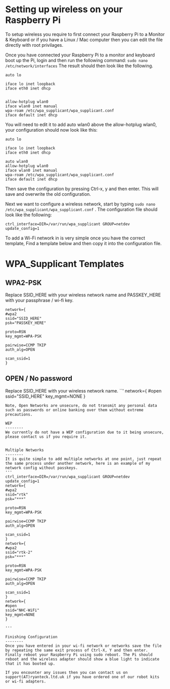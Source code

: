 Setting up wireless on your Raspberry Pi
===========

To setup wireless you require to first connect your Raspberry Pi to a Monitor & Keyboard or if you have a Linux / Mac computer then you can edit the file directly with root privilages.

Once you have connected your Raspberry Pi to a monitor and keyboard boot up the Pi, login and then run the following command: 
``` sudo nano /etc/network/interfaces ``` The result should then look like the following. 
```
auto lo

iface lo inet loopback
iface eth0 inet dhcp


allow-hotplug wlan0
iface wlan0 inet manual
wpa-roam /etc/wpa_supplicant/wpa_supplicant.conf
iface default inet dhcp
```

You will need to edit it to add auto wlan0 above the allow-hotplug wlan0, your configuration should now look like this:
```
auto lo

iface lo inet loopback
iface eth0 inet dhcp

auto wlan0
allow-hotplug wlan0
iface wlan0 inet manual
wpa-roam /etc/wpa_supplicant/wpa_supplicant.conf
iface default inet dhcp
```
Then save the configuration by pressing Ctrl-x, y and then enter. This will save and overwrite the old configuration.

Next we want to configure a wireless network, start by typing ```sudo nano /etc/wpa_supplicant/wpa_supplicant.conf``` . The configuration file should look like the following:
```
ctrl_interface=DIR=/var/run/wpa_supplicant GROUP=netdev
update_config=1
```

To add a Wi-Fi network in is very simple once you have the correct template, Find a template below and then copy it into the configuration file.



WPA_Supplicant Templates
===========

WPA2-PSK
--------
Replace SSID_HERE with your wireless network name and PASSKEY_HERE with your passphrase / wi-fi key.
```
network={
#wpa2
ssid="SSID_HERE"
psk="PASSKEY_HERE"

proto=RSN
key_mgmt=WPA-PSK

pairwise=CCMP TKIP
auth_alg=OPEN

scan_ssid=1
}
```

OPEN / No password
--------
Replace SSID_HERE with your wireless network name.
``'
network={
#open
ssid="SSID_HERE"
key_mgmt=NONE
}

```
Note, Open Networks are unsecure, do not transmit any personal data such as passwords or online banking over them without extreme precautions.

WEP
--------
We currently do not have a WEP configuration due to it being unsecure, please contact us if you require it.


Multiple Networks
--------
It is quite simple to add multiple networks at one point, just repeat the same process under another network, here is an example of my network config without passkeys.
'''
ctrl_interface=DIR=/var/run/wpa_supplicant GROUP=netdev
update_config=1
network={
#wpa2
ssid="rtk"
psk="***"

proto=RSN
key_mgmt=WPA-PSK

pairwise=CCMP TKIP
auth_alg=OPEN

scan_ssid=1
}
network={
#wpa2
ssid="rtk-2"
psk="***"

proto=RSN
key_mgmt=WPA-PSK

pairwise=CCMP TKIP
auth_alg=OPEN

scan_ssid=1
}
network={
#open
ssid="NHC-WiFi"
key_mgmt=NONE
}

''' 

Finishing Configuration
--------
Once you have entered in your wi-fi network or networks save the file by repeating the same exit process of Ctrl-X, Y and then enter. Finally reboot your Raspberry Pi using sudo reboot. The Pi should reboot and the wireless adapter should show a blue light to indicate that it has booted up.

If you encounter any issues then you can contact us on support(AT)ryanteck.ltd.uk if you have ordered one of our robot kits or wi-fi adapters.
